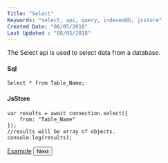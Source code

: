 ```yaml
---
Title: "Select"
Keywords: "select, api, query, indexeddb, jsstore"
Created Date: "08/05/2018"
Last Updated : "08/05/2018"
---
```


The Select api is used to select data from a database.

#### Sql

```
Select * from Table_Name;
```

#### JsStore

```
var results = await connection.select({
    from: "Table_Name"
});
//results will be array of objects.
console.log(results);
```

<p class="margin-top-40px center-align">
    <a class="btn info" target="_blank" href="https://ujjwalguptaofficial.github.io/idbstudio/?db=Demo&query=select(%7B%0A%20%20%20%20from%3A%20%22Customers%22%0A%7D)%3B%0A">Example</a>
    <button class="btn info btnNext">Next</button>
</p>
